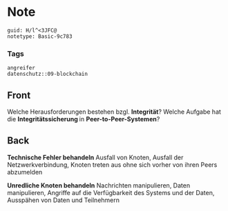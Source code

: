 # Note
```
guid: H/l^<3JFC@
notetype: Basic-9c783
```

### Tags
```
angreifer
datenschutz::09-blockchain
```

## Front
Welche Herausforderungen bestehen bzgl. <b>Integrität</b>? Welche Aufgabe hat die <b>Integritätssicherung </b>in <b>Peer-to-Peer-Systemen</b>?

## Back
<b>Technische Fehler behandeln</b>
Ausfall von Knoten, Ausfall der Netzwerkverbindung, Knoten treten aus ohne sich vorher von ihren Peers abzumelden

<b>Unredliche Knoten behandeln</b>
Nachrichten manipulieren, Daten manipulieren, Angriffe auf die Verfügbarkeit des Systems und der Daten, Ausspähen von Daten und Teilnehmern
